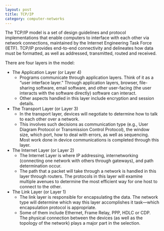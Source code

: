 ```yaml
---
layout: post
title: TCP/IP
category: computer-networks
---
```


The TCP/IP model is a set of design guidelines and protocol implementations that enable computers to interface with each other via network connections, maintained by the Internet Engineering Task Force (IETF). TCP/IP provides end-to-end connectivity and delineates how data must be formatted, as well as addressed, transmitted, routed and received.

There are four layers in the model:

- The Application Layer (or Layer 4)
  - Programs communicate through application layers. Think of it as a “user interface layer.” Through application layers, browser, file-sharing software, email software, and other user-facing (the user interacts with the software directly) software can interact.
  - Other aspects handled in this layer include encryption and session details.
- The Transport Layer (or Layer 3)
  - In the transport layer, devices will negotiate to determine how to talk to each other over a network.
  - This involves such decisions as communication type (e.g., User Diagram Protocol or Transmission Control Protocol), the window size, which port, how to deal with errors, as well as sequencing. Most work done in device communications is completed through this layer.
- The Internet Layer (or Layer 2)
  - The Internet Layer is where IP addressing, internetworking (connecting one network with others through gateways), and path determination occur.
  - The path that a packet will take through a network is handled in this layer through routers. The protocols in this layer will examine multiple avenues to determine the most efficient way for one host to connect to the other.
- The Link Layer (or Layer 1)
  - The link layer is responsible for encapsulating the data. The network type will determine which way this layer accomplishes it task—which encapsulation protocol is appropriate.
  - Some of them include Ethernet, Frame Relay, PPP, HDLC or CDP. The physical connection between the devices (as well as the topology of the network) plays a major part in the selection.
